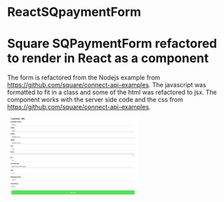 # ReactSQpaymentForm

# Square SQPaymentForm refactored to render in React as a component
The form is refactored from the Nodejs example from https://github.com/square/connect-api-examples. The javascript was formatted to fit in a class and some of the html was refactored to jsx. The component works with the server side code and the css from https://github.com/square/connect-api-examples. 

<img src="Screen Shot 2018-05-22 at 5.38.47 PM.png" width="300" /> 
